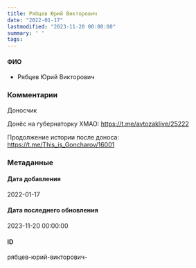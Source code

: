 ```yaml
---
title: Рябцев Юрий Викторович
date: "2022-01-17"
lastmodified: "2023-11-20 00:00:00"
summary: ' '
tags: 
---
```

<!--# pp1-->
<!--## Фигурант-->
<!--### Личные данные-->
#### ФИО
- Рябцев Юрий Викторович
### Комментарии
Доносчик
 
 Донёс на губернаторку ХМАО:
 https://t.me/avtozaklive/25222
 
 Продолжение истории после доноса:
 https://t.me/This_is_Goncharov/16001
### Метаданные
#### Дата добавления
2022-01-17
#### Дата последнего обновления
2023-11-20 00:00:00
#### ID
рябцев-юрий-викторович-
<!--## END;-->
